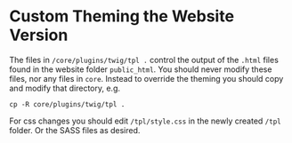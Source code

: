 # Custom Theming the Website Version

The files in `/core/plugins/twig/tpl .` control the output of the `.html` files found in the website folder `public_html`.  You should never modify these files, nor any files in `core`.  Instead to override the theming you should copy and modify that directory, e.g.

    cp -R core/plugins/twig/tpl .
    
For css changes you should edit `/tpl/style.css` in the newly created `/tpl` folder.  Or the SASS files as desired.
